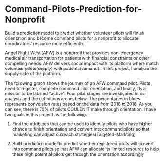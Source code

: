 # Command-Pilots-Prediction-for-Nonprofit
Build a prediction model to predict whether volunteer pilots will finish orientation and become command pilots for a nonprofit to allocate coordinators' resource more efficiently.

Angel Flight West (AFW) is a nonprofit that provides non-emergency medical air transportation for patients with financial constraints or other compelling needs. AFW delivers social impact with its platform where match volunteer pilots(supply) with patients(demand). In this project, I analyze the supply-side of the platform.

The following graph shows the journey of an AFW command pilot. Pilots need to register, complete command pilot orientation, and finally, fly a mission to be labeled “active”. Four pilot stages are investigated in our analysis and the definitions are as below. The percentages in blues represents conversion rates based on the data from 2018 to 2016. As you can see, there is 70% of pilots COULDN'T make through orientation. I have two goals in this project as the following.

1. Find the attributes that can be used to identify pilots who have higher chance to finish orientation and convert into command pilots so that marketing can adjust outreach strategies(Targeted-Markting)

2. Build prediction model to predict whether registered pilots will convert into command pilots so that AFW can allocate its limited resource to help these high potential pilots get through the orientation accordingly
